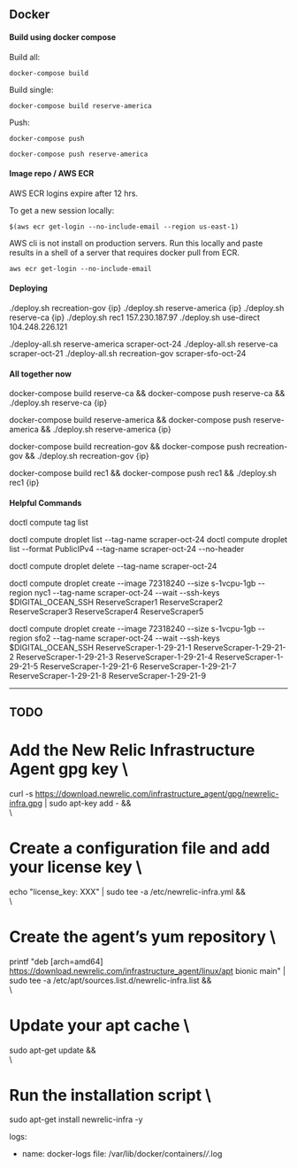 ## Docker

#### Build using docker compose

Build all:

`docker-compose build`

Build single:

`docker-compose build reserve-america`

Push:

`docker-compose push`

`docker-compose push reserve-america`

#### Image repo / AWS ECR

AWS ECR logins expire after 12 hrs.

To get a new session locally:

`$(aws ecr get-login --no-include-email --region us-east-1)`

AWS cli is not install on production servers. Run this locally and paste results in a shell of a server that requires docker pull from ECR.

`aws ecr get-login --no-include-email`

#### Deploying

./deploy.sh recreation-gov {ip}
./deploy.sh reserve-america {ip}
./deploy.sh reserve-ca {ip}
./deploy.sh rec1 157.230.187.97
./deploy.sh use-direct 104.248.226.121

./deploy-all.sh reserve-america scraper-oct-24
./deploy-all.sh reserve-ca scraper-oct-21
./deploy-all.sh recreation-gov scraper-sfo-oct-24

#### All together now

docker-compose build reserve-ca && docker-compose push reserve-ca && ./deploy.sh reserve-ca {ip}

docker-compose build reserve-america && docker-compose push reserve-america && ./deploy.sh reserve-america {ip}

docker-compose build recreation-gov && docker-compose push recreation-gov && ./deploy.sh recreation-gov {ip}

docker-compose build rec1 && docker-compose push rec1 && ./deploy.sh rec1 {ip}

#### Helpful Commands

doctl compute tag list

doctl compute droplet list --tag-name scraper-oct-24
doctl compute droplet list --format PublicIPv4 --tag-name scraper-oct-24 --no-header

doctl compute droplet delete --tag-name scraper-oct-24

doctl compute droplet create --image 72318240 --size s-1vcpu-1gb --region nyc1 --tag-name scraper-oct-24 --wait --ssh-keys $DIGITAL_OCEAN_SSH ReserveScraper1 ReserveScraper2 ReserveScraper3 ReserveScraper4 ReserveScraper5

doctl compute droplet create --image 72318240 --size s-1vcpu-1gb --region sfo2 --tag-name scraper-oct-24 --wait --ssh-keys $DIGITAL_OCEAN_SSH ReserveScraper-1-29-21-1 ReserveScraper-1-29-21-2 ReserveScraper-1-29-21-3 ReserveScraper-1-29-21-4 ReserveScraper-1-29-21-5 ReserveScraper-1-29-21-6 ReserveScraper-1-29-21-7 ReserveScraper-1-29-21-8 ReserveScraper-1-29-21-9

---

## TODO


# Add the New Relic Infrastructure Agent gpg key \
curl -s https://download.newrelic.com/infrastructure_agent/gpg/newrelic-infra.gpg | sudo apt-key add - && \
\
# Create a configuration file and add your license key \
echo "license_key: XXX" | sudo tee -a /etc/newrelic-infra.yml && \
\
# Create the agent’s yum repository \
printf "deb [arch=amd64] https://download.newrelic.com/infrastructure_agent/linux/apt bionic main" | sudo tee -a /etc/apt/sources.list.d/newrelic-infra.list && \
\
# Update your apt cache \
sudo apt-get update && \
\
# Run the installation script \
sudo apt-get install newrelic-infra -y


logs:
  - name: docker-logs
    file: /var/lib/docker/containers/*/*.log
